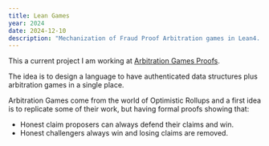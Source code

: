 ```yaml
---
title: Lean Games
year: 2024
date: 2024-12-10
description: "Mechanization of Fraud Proof Arbitration games in Lean4. Digital Twin of players."
---
```


This a current project I am working at [Arbitration Games Proofs](https://gitlab.software.imdea.org/martin.ceresa/leanfpgames).

The idea is to design a language to have authenticated data structures plus
arbitration games in a single place.

Arbitration Games come from the world of Optimistic Rollups and a first idea is to replicate some of their work, but having formal proofs showing that:
+ Honest claim proposers can always defend their claims and win.
+ Honest challengers always win and losing claims are removed.

